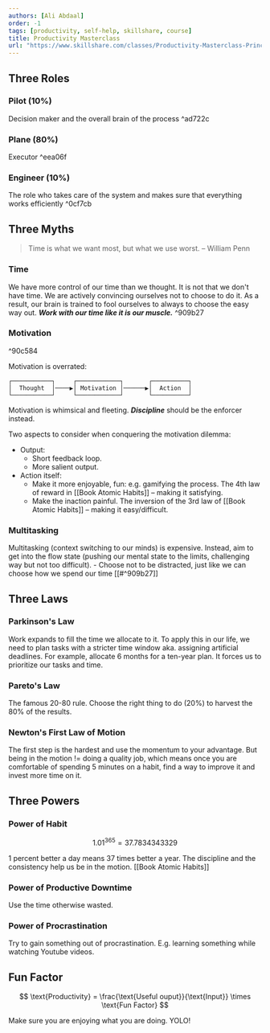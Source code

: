 ```yaml
---
authors: [Ali Abdaal]
order: -1
tags: [productivity, self-help, skillshare, course]
title: Productivity Masterclass
url: "https://www.skillshare.com/classes/Productivity-Masterclass-Principles-and-Tools-to-Boost-Your-Productivity/647318269/projects?via=browse-rating-productivity-layout-grid"
---
```


## Three Roles

### Pilot (10%)

Decision maker and the overall brain of the process ^ad722c

### Plane (80%)

Executor ^eea06f

### Engineer (10%)

The role who takes care of the system and makes sure that everything works efficiently ^0cf7cb

## Three Myths

> Time is what we want most, but what we use worst.
> – William Penn

### Time

We have more control of our time than we thought. It is not that we don't have time. We are actively convincing ourselves not to choose to do it. As a result, our brain is trained to fool ourselves to always to choose the easy way out. ***Work with our time like it is our muscle.*** ^909b27

### Motivation

^90c584

Motivation is overrated:

```
┌───────────┐     ┌────────────┐       ┌──────────┐
│  Thought  │────▶│ Motivation │──────▶│  Action  │
└───────────┘     └────────────┘       └──────────┘
```

Motivation is whimsical and fleeting. ***Discipline*** should be the enforcer instead.

Two aspects to consider when conquering the motivation dilemma:
- Output:
	- Short feedback loop.
	- More salient output.
- Action itself:
	- Make it more enjoyable, fun: e.g. gamifying the process. The 4th law of reward in [[Book Atomic Habits]] – making it satisfying.
	- Make the inaction painful. The inversion of the 3rd law of [[Book Atomic Habits]] – making it easy/difficult.

### Multitasking

Multitasking (context switching to our minds) is expensive. Instead, aim to get into the flow state (pushing our mental state to the limits, challenging way but not too difficult).
	- Choose not to be distracted, just like we can choose how we spend our time [[#^909b27]]

## Three Laws

### Parkinson's Law

Work expands to fill the time we allocate to it. To apply this in our life, we need to plan tasks with a stricter time window aka. assigning artificial deadlines. For example, allocate 6 months for a ten-year plan. It forces us to prioritize our tasks and time.

### Pareto's Law

The famous 20-80 rule. Choose the right thing to do (20%) to harvest the 80% of the results.

### Newton's First Law of Motion

The first step is the hardest and use the momentum to your advantage. But being in the motion != doing a quality job, which means once you are comfortable of spending 5 minutes on a habit, find a way to improve it and invest more time on it.

## Three Powers

### Power of Habit

$$
1.01^{365} = 37.7834343329
$$

1 percent better a day means 37 times better a year. The discipline and the consistency help us be in the motion. [[Book Atomic Habits]]

### Power of Productive Downtime

Use the time otherwise wasted.

### Power of Procrastination

Try to gain something out of procrastination. E.g. learning something while watching Youtube videos.

## Fun Factor

$$
\text{Productivity} = \frac{\text{Useful ouput}}{\text{Input}} \times \text{Fun Factor}
$$

Make sure you are enjoying what you are doing. YOLO!